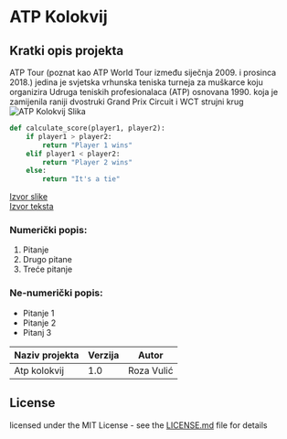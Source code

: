 # ATP Kolokvij
## Kratki opis projekta
ATP Tour (poznat kao ATP World Tour između siječnja 2009. i prosinca 2018.) jedina je svjetska vrhunska teniska turneja za muškarce koju organizira Udruga teniskih profesionalaca (ATP) osnovana 1990. koja je zamijenila raniji dvostruki Grand Prix Circuit i WCT strujni krug 
![ATP Kolokvij Slika](https://images.pexels.com/photos/22499009/pexels-photo-22499009/free-photo-of-close-up-of-a-tasmanian-devil.jpeg?auto=compress&cs=tinysrgb&w=1260&h=750&dpr=1)

```python
def calculate_score(player1, player2):
    if player1 > player2:
        return "Player 1 wins"
    elif player1 < player2:
        return "Player 2 wins"
    else:
        return "It's a tie"
```
[Izvor slike](https://images.pexels.com/photos/22499009/pexels-photo-22499009/free-photo-of-close-up-of-a-tasmanian-devil.jpeg?auto=compress&cs=tinysrgb&w=1260&h=750&dpr=1)  
[Izvor teksta](https://en.wikipedia.org/wiki/ATP_Tour)

### Numerički popis:
1. Pitanje
2. Drugo pitane
3. Treće pitanje

### Ne-numerički popis:
- Pitanje 1
- Pitanje 2
- Pitanj 3


| Naziv projekta | Verzija | Autor      |
|----------------|---------|------------|
| Atp kolokvij | 1.0     | Roza Vulić |

## License

licensed under the MIT License - see the [LICENSE.md](LICENSE.md) file for details






